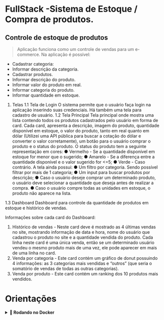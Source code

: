 
# FullStack -Sistema de Estoque / Compra de produtos. 
## Controle de estoque de produtos


> Aplicação funciona como um controle de vendas para um e-commerce.
Na aplicação é possível:

 - Cadastrar categoria:
 - Informar descrição da categoria.
 - Cadastrar produtos.
 -  Informar descrição do produto.
 - Informar valor do produto em real.
 - Informar categoria do produto.
 -  Informar quantidade em estoque.

1. Telas
1.1 Tela de Login
O sistema permite que o usuário faça login na aplicação inserindo suas credenciais.
Há também uma tela para cadastro de usuário.
1.2 Tela Principal
Tela principal onde mostra uma lista contendo todos os
produtos cadastrados pelo usuário em forma de card. Cada card, apresenta a descrição,
imagem do produto, quantidade disponível em estoque, o valor do produto, tanto em real
quanto em dólar (Utilizei uma API pública para buscar a cotação do dólar e converter o valor
corretamente), um botão para o usuário comprar o produto e o status do produto. O status
do produto tem a seguinte representação em cores:
● Vermelho - Se a quantidade disponível em estoque for menor que o sugerido;
● Amarelo - Se a diferença entre a quantidade disponível e o valor sugerido for <=5;
● Verde - Caso contrário.
A tela ainda possui:
● Um filtro por categoria. Sendo possível filtrar por mais de 1 categoria;
● Um input para buscar produtos por descrição;
● Caso o usuário deseje comprar um determinado produto, o usuário deve selecionar a
quantidade que deseja antes de realizar a compra.
● Caso o usuário compre todas as unidades em estoque, o produto não aparece na lista.

1.3 Dashboard
Dashboard para controle da quantidade de produtos em estoque e histórico de vendas.

Informações sobre cada card do Dashboard:

1. Histórico de vendas - Neste card deve é mostrado as 4 últimas vendas no site,
mostrando informação de data e hora, nome do usuário que cadastrou o produto no
site e a quantidade vendida do produto. Cada linha neste card é uma única venda,
então se um determinado usuário vendeu o mesmo produto mais de uma vez, ele
pode aparecer em mais de uma linha no card.
2. Venda por categoria - Este card contém um gráfico de donut possuindo 4
informações: as 3 categorias mais vendidas e “outros” (que seria o somatório de
vendas de todas as outras categorias).
3. Venda por produto - Este card contém um ranking dos 10 produtos mais
vendidos.

# Orientações

<details>
  <summary><strong>🐳 Rodando no Docker</strong></summary>

  ### 👉 Com Docker

**:warning: Antes de começar, seu docker-compose precisa estar na versão v2.5 ou superior. [Veja aqui](https://www.digitalocean.com/community/tutorials/how-to-install-and-use-docker-compose-on-ubuntu-20-04-pt) ou [na documentação](https://docs.docker.com/compose/install/) como instalá-lo. No primeiro artigo, você pode substituir onde está com `1.26.0` por `2.5.0`.**

> :information_source: Rode os serviços `mysql_service` e `back_service` e `front_service`  com o comando `docker-compose up -d` na raiz do projeto.

- Lembre-se de parar o `mysql` se estiver usando localmente na porta padrão (`3306`);
- Esses serviços irão inicializar um container chamado `estoque_db`, `estoque_back`  e outro chamado `estoque_front`;
 Lembre-se de liberar a porta padrão (`4200`) do Angular para o frontend;

 - A partir daqui você pode abrir: `http://localhost:8000/docs` a documentação da API no Swagger UI.
 - Acessar `http://localhost:4200/login` para ir para o frontend da aplicação.

 O banco já vem populado com alguns usuários, categorias, produtos e vendas.

 Abaixo os usuários para se testar login:
 
 ```
 [
	{
		"id" : 1,
		"usuario" : "admin",
		"senha" : "admin"
	},
	{
		"id" : 2,
		"usuario" : "user",
		"senha" : "user"
	},
	{
		"id" : 3,
		"usuario" : "oppenheimer",
		"senha" : "oppenheimer"
	},
	{
		"id" : 4,
		"usuario" : "barbie",
		"senha" : "barbie"
	},
	{
		"id" : 5,
		"usuario" : "oppenbarbie",
		"senha" : "oppenbarbie"
	}
]
 ``` 


